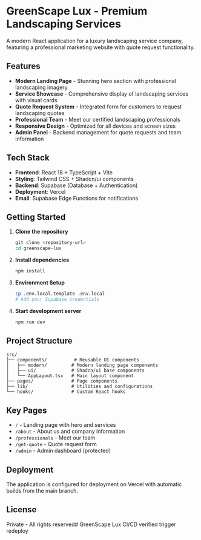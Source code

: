 # GreenScape Lux - Premium Landscaping Services

A modern React application for a luxury landscaping service company, featuring a professional marketing website with quote request functionality.

## Features

- **Modern Landing Page** - Stunning hero section with professional landscaping imagery
- **Service Showcase** - Comprehensive display of landscaping services with visual cards
- **Quote Request System** - Integrated form for customers to request landscaping quotes
- **Professional Team** - Meet our certified landscaping professionals
- **Responsive Design** - Optimized for all devices and screen sizes
- **Admin Panel** - Backend management for quote requests and team information

## Tech Stack

- **Frontend**: React 18 + TypeScript + Vite
- **Styling**: Tailwind CSS + Shadcn/ui components
- **Backend**: Supabase (Database + Authentication)
- **Deployment**: Vercel
- **Email**: Supabase Edge Functions for notifications

## Getting Started

1. **Clone the repository**
   ```bash
   git clone <repository-url>
   cd greenscape-lux
   ```

2. **Install dependencies**
   ```bash
   npm install
   ```

3. **Environment Setup**
   ```bash
   cp .env.local.template .env.local
   # Add your Supabase credentials
   ```

4. **Start development server**
   ```bash
   npm run dev
   ```

## Project Structure

```
src/
├── components/          # Reusable UI components
│   ├── modern/         # Modern landing page components
│   ├── ui/             # Shadcn/ui base components
│   └── AppLayout.tsx   # Main layout component
├── pages/              # Page components
├── lib/                # Utilities and configurations
└── hooks/              # Custom React hooks
```

## Key Pages

- `/` - Landing page with hero and services
- `/about` - About us and company information
- `/professionals` - Meet our team
- `/get-quote` - Quote request form
- `/admin` - Admin dashboard (protected)

## Deployment

The application is configured for deployment on Vercel with automatic builds from the main branch.

## License

Private - All rights reserved# GreenScape Lux CI/CD verified
trigger redeploy
